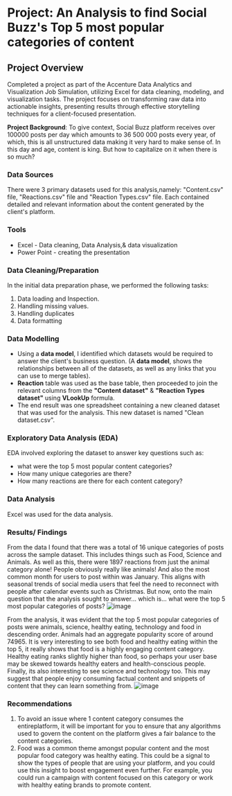 # Project: An Analysis to find Social Buzz's Top 5 most popular categories of content
## Project Overview
Completed a project as part of the Accenture Data Analytics and Visualization Job Simulation, utilizing Excel for data cleaning, modeling, and visualization tasks. The project focuses on transforming raw data into actionable insights, presenting results through effective storytelling techniques for a client-focused presentation.

**Project Background**: To give context, Social Buzz platform receives over 100000 posts per day which amounts to 36 500 000 posts every year, of which, this is all unstructured data making it very hard to make sense of. In this day and age, content is king. But how to capitalize on it when there is so much?

### Data Sources
There were 3 primary datasets used for this analysis,namely: "Content.csv" file, "Reactions.csv" file and "Reaction Types.csv" file. Each contained detailed and relevant information about the content generated by the client's platform.  

### Tools
- Excel - Data cleaning, Data Analysis,& data visualization
- Power Point - creating the presentation

### Data Cleaning/Preparation
In the initial data preparation phase, we performed the following tasks:
1. Data loading and Inspection.
2. Handling missing values.
3. Handling duplicates
4. Data formatting
   
### Data Modelling
- Using a **data model**, I identified which datasets would be required to answer the client's business question. (A **data model**, shows the relationships between all of the datasets, as well as any links that you can use to merge tables).
- **Reaction** table was used as the base table, then proceeded to join the relevant columns from the **"Content dataset"** & **"Reaction Types dataset"** using **VLookUp** formula.
- The end result was one spreadsheet containing a new cleaned dataset that was used for the analysis. This new dataset is named "Clean dataset.csv".

### Exploratory Data Analysis (EDA)
EDA involved exploring the dataset to answer key questions such as:
- what were the top 5 most popular content categories?
- How many unique categories are there?
- How many reactions are there for each content category?

### Data Analysis
Excel was used for the data analysis.

### Results/ Findings
From the data I found that there was a total of 16 unique categories of posts across the sample dataset. This includes things such as Food, Science and Animals.
As well as this, there were 1897 reactions from just the animal category alone! People obviously really like animals!
And also the most common month for users to post within was January. This aligns with seasonal trends of social media users that feel the need to reconnect with people after calendar events such as Christmas.
But now, onto the main question that the analysis sought to answer... which is... what were the top 5 most popular categories of posts?
![image](https://github.com/user-attachments/assets/8754b116-5acf-42e4-97ff-77a83222f047)

From the analysis, it was evident that the top 5 most popular categories of posts were animals, science, healthy eating, technology and food in descending order.
Animals had an aggregate popularity score of around 74965. It is very interesting to see both food and healthy eating within the top 5, it really shows that food is a highly engaging content category. Healthy eating ranks slightly higher than food, so perhaps your user base may be skewed towards healthy eaters and health-conscious people.
Finally, its also interesting to see science and technology too. This may suggest that people enjoy consuming factual content and snippets of content that they can learn something from.
![image](https://github.com/user-attachments/assets/cc7e9266-5578-4379-8a98-aa743c974abd)

### Recommendations
1. To avoid an issue where 1 content category consumes the entireplatform, it will be important for you to ensure that any algorithms used to govern the content on the platform gives a fair balance to the content categories.
2. Food was a common theme amongst popular content and the most popular food category was healthy eating. This could be a signal to show the types of people that are using your platform, and you could use this insight to boost engagement even further. For example, you could run a campaign with content focused on this category or work with healthy eating brands to promote content.

